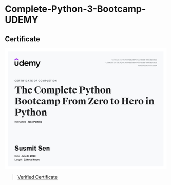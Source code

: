 # Complete-Python-3-Bootcamp-UDEMY

## Certificate

![Certificate]( https://github.com/sen1997susmit/Complete-python-bootcamp/blob/main/boot%20python.jpg)

 > [Verified Certificate]( https://github.com/sen1997susmit/Complete-python-bootcamp/blob/main/boot%20python.pdf)
